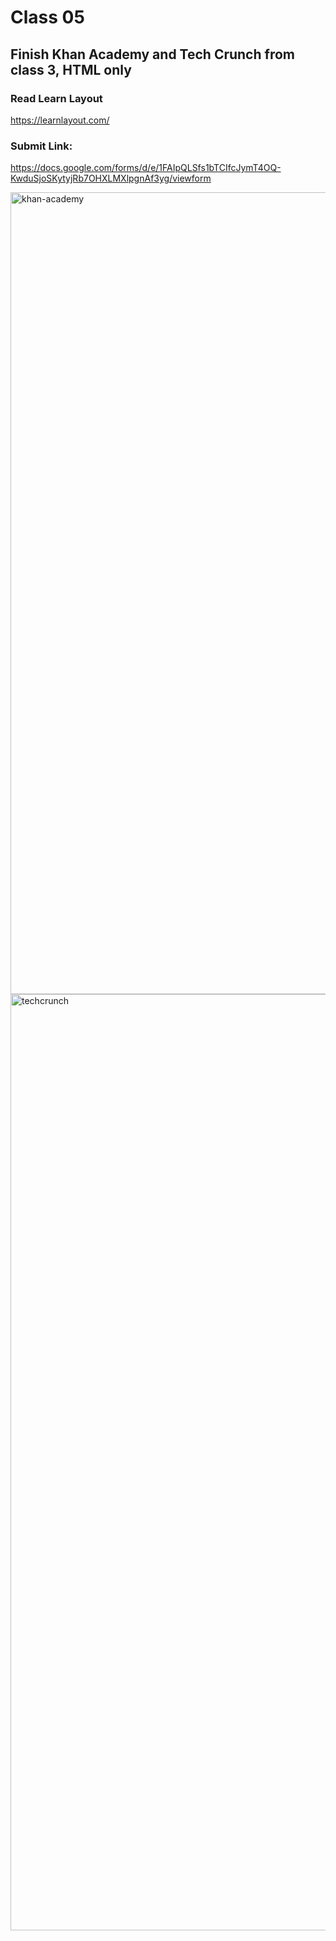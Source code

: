 # Class 05

## Finish Khan Academy and Tech Crunch from class 3, HTML only

### Read Learn Layout
https://learnlayout.com/

### Submit Link:
https://docs.google.com/forms/d/e/1FAIpQLSfs1bTCIfcJymT4OQ-KwduSjoSKytyjRb7OHXLMXlpgnAf3yg/viewform

<img width="1283" alt="khan-academy" src="https://user-images.githubusercontent.com/42125735/229366625-feb6eaa6-c15f-4a27-9dbc-13cd83aef635.png">


<img width="1498" alt="techcrunch" src="https://user-images.githubusercontent.com/42125735/229366649-315b7b65-ffaa-43af-ab1a-a659033b1bb1.png">
